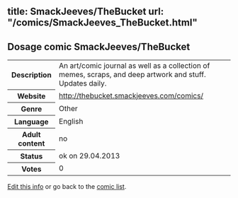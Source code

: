 title: SmackJeeves/TheBucket
url: "/comics/SmackJeeves_TheBucket.html"
---
Dosage comic SmackJeeves/TheBucket
-----------------------------------------

<p id="msg"></p>
<script type="text/javascript">
if (window.location.search === '?edit_info_mail=sent_ok') {
  var elem = document.getElementById("msg");
  elem.innerHTML = 'Edited information sucessfully sent for review, which is usually done daily. Thanks!';
  elem.className = 'ok';
}
</script>
<table class="comicinfo">
<tr>
<th>Description</th><td>An art/comic journal as well as a collection of memes, scraps, and deep artwork and stuff. Updates daily.</td>
</tr>
<tr>
<th>Website</th><td><a href="http://thebucket.smackjeeves.com/comics/">http://thebucket.smackjeeves.com/comics/</a></td>
</tr>
<tr>
<th>Genre</th><td>Other</td>
</tr>
<tr>
<th>Language</th><td>English</td>
</tr>
<tr>
<th>Adult content</th><td>no</td>
</tr>
<tr>
<th>Status</th><td>ok on 29.04.2013</td>
</tr>
<tr>
<th>Votes</th><td>0</td>
</tr>
</table>

[Edit this info](SmackJeeves_TheBucket_edit.html) or go back to the [comic list](../comic-index.html).
